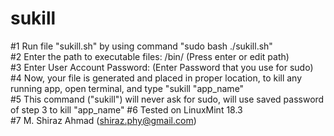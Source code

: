 # sukill

#1 Run file "sukill.sh" by using command "sudo bash ./sukill.sh"  <br/>
#2 Enter the path to executable files: /bin/  (Press enter or edit path) <br/>
#3 Enter User Account Password:  (Enter Password that you use for sudo) <br/>
#4 Now, your file is generated and placed in proper location, to kill any running app, open terminal, and type "sukill "app_name" <br/>
#5 This command ("sukill") will never ask for sudo, will use saved password of step 3 to kill "app_name"
#6 Tested on LinuxMint 18.3 <br/>
#7 M. Shiraz Ahmad (shiraz.phy@gmail.com) <br/>
